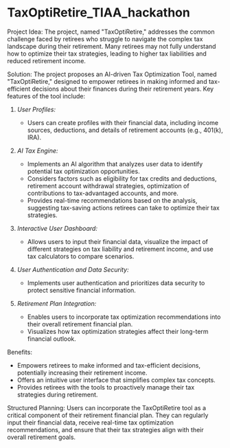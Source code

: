 # TaxOptiRetire_TIAA_hackathon
Project Idea:
The project, named "TaxOptiRetire," addresses the common challenge faced by retirees who struggle to navigate the complex tax landscape during their retirement. Many retirees may not fully understand how to optimize their tax strategies, leading to higher tax liabilities and reduced retirement income.

Solution:
The project proposes an AI-driven Tax Optimization Tool, named "TaxOptiRetire," designed to empower retirees in making informed and tax-efficient decisions about their finances during their retirement years. Key features of the tool include:

1. *User Profiles:*
   - Users can create profiles with their financial data, including income sources, deductions, and details of retirement accounts (e.g., 401(k), IRA).

2. *AI Tax Engine:*
   - Implements an AI algorithm that analyzes user data to identify potential tax optimization opportunities.
   - Considers factors such as eligibility for tax credits and deductions, retirement account withdrawal strategies, optimization of contributions to tax-advantaged accounts, and more.
   - Provides real-time recommendations based on the analysis, suggesting tax-saving actions retirees can take to optimize their tax strategies.

3. *Interactive User Dashboard:*
   - Allows users to input their financial data, visualize the impact of different strategies on tax liability and retirement income, and use tax calculators to compare scenarios.

4. *User Authentication and Data Security:*
   - Implements user authentication and prioritizes data security to protect sensitive financial information.

5. *Retirement Plan Integration:*
   - Enables users to incorporate tax optimization recommendations into their overall retirement financial plan.
   - Visualizes how tax optimization strategies affect their long-term financial outlook.

Benefits:
- Empowers retirees to make informed and tax-efficient decisions, potentially increasing their retirement income.
- Offers an intuitive user interface that simplifies complex tax concepts.
- Provides retirees with the tools to proactively manage their tax strategies during retirement.

Structured Planning:
Users can incorporate the TaxOptiRetire tool as a critical component of their retirement financial plan. They can regularly input their financial data, receive real-time tax optimization recommendations, and ensure that their tax strategies align with their overall retirement goals.
